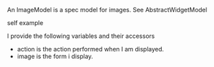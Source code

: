An ImageModel is a spec model for images.See AbstractWidgetModelself exampleI provide the following variables and their accessors- action is the action performed when I am displayed.- image is the form i display.